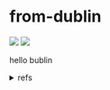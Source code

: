# from-dublin

![](https://github.com/DubiousArk/from-dublin/actions/workflows/ci.yml/badge.svg)
![](https://img.shields.io/npm/v/from-dublin?color=%23cb0000&label=npm&logo=npm&style=plastic)

hello bublin

<details>
<summary>
refs
</summary>

- https://shields.io/category/version

</details>
